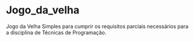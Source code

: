 # Jogo_da_velha
Jogo da Velha Simples para cumprir os requisitos parciais necessários para a disciplina de Técnicas de Programação.
